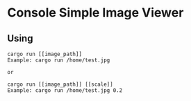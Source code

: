 # Console Simple Image Viewer

## Using

```
cargo run [[image_path]]
Example: cargo run /home/test.jpg

or

cargo run [[image_path]] [[scale]]
Example: cargo run /home/test.jpg 0.2
```
